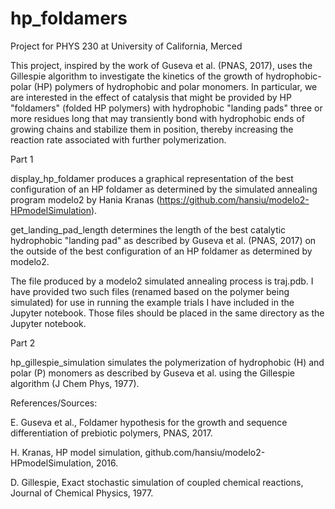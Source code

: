 # hp_foldamers
Project for PHYS 230 at University of  California, Merced

This project, inspired by the work of Guseva et al. (PNAS, 2017), uses the Gillespie algorithm to investigate the kinetics of the growth of hydrophobic-polar (HP) polymers of hydrophobic and polar monomers. In particular, we are interested in the effect of catalysis that might be provided by HP "foldamers" (folded HP polymers) with hydrophobic "landing pads" three or more residues long that may transiently bond with hydrophobic ends of growing chains and stabilize them in position, thereby increasing the reaction rate associated with further polymerization.

Part 1

display_hp_foldamer produces a graphical representation of the best configuration of an HP foldamer as determined by the simulated annealing program modelo2 by Hania Kranas (https://github.com/hansiu/modelo2-HPmodelSimulation).

get_landing_pad_length determines the length of the best catalytic hydrophobic "landing pad" as described by Guseva et al. (PNAS, 2017) on the outside of the best configuration of an HP foldamer as determined by modelo2.

The file produced by a modelo2 simulated annealing process is traj.pdb. I have provided two such files (renamed based on the polymer being simulated) for use in running the example trials I have included in the Jupyter notebook. Those files should be placed in the same directory as the Jupyter notebook.

Part 2

hp_gillespie_simulation simulates the polymerization of hydrophobic (H) and polar (P) monomers as described by Guseva et al. using the Gillespie algorithm (J Chem Phys, 1977).

References/Sources:

E. Guseva et al., Foldamer hypothesis for the growth and sequence differentiation of prebiotic polymers, PNAS, 2017.

H. Kranas, HP model simulation, github.com/hansiu/modelo2-HPmodelSimulation, 2016.

D. Gillespie, Exact stochastic simulation of coupled chemical reactions, Journal of Chemical Physics, 1977.
